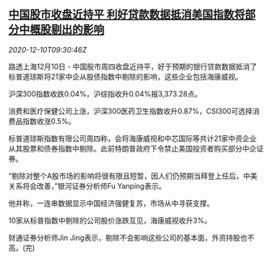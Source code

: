 <!--1607595795000-->
[中国股市收盘近持平 利好贷款数据抵消美国指数将部分中概股剔出的影响](https://cn.reuters.com/article/china-stock-1210-thur-idCNKBS28K0X5)
------

<div><i>2020-12-10T09:30:46Z</i></div><p>路透上海12月10日 - 中国股市周四收盘近持平，好于预期的银行贷款数据抵消了标普道琼斯将21家中企从股债指数中剔除的影响，这些企业包括海康威视。</p><p>沪深300指数收跌0.04%，沪综指收升0.04%报3,373.28点。</p><p>消费和医疗保健公司上涨，沪深300医药卫生指数收升0.87%，CSI300可选择消费品指数收涨0.5%。</p><p>标普道琼斯指数有限公司周四称，会将海康威视和中芯国际等共计21家中资企业从其股票和债券指数中剔除。此前特朗普政府下令禁止美国投资者购买部分中企证券。</p><p>“剔除对整个A股市场的影响将很有限且短暂，因人们仍预期当拜登上任后，中美关系将会改善，”银河证券分析师Fu Yanping表示。</p><p>他并称，一连串数据显示中国经济强健复苏，市场从中寻获支撑。</p><p>10家从标普指数中剔除的公司股价涨跌互见，海康威视收升3%。</p><p>财通证券分析师Jin Jing表示，剔除不会影响这些公司的基本面，外资持股也不高。(完)</p>
